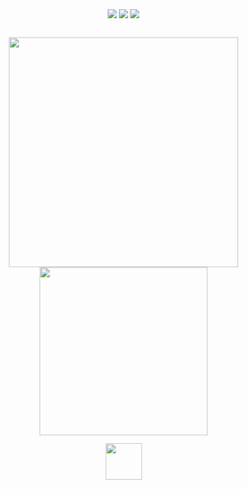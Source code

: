 <!-- Created by Miraç Peza -->

<div align="center">
  
  <img src="https://img.shields.io/badge/SHELL%20SCRIPT-black?style=for-the-badge&logo=gnu%20bash" />
  <img src="https://img.shields.io/badge/PYTHON-black?style=for-the-badge&logo=python" />
  <img src="https://img.shields.io/badge/LINUX-black?style=for-the-badge&logo=linux" />

</div>

<br>

<p align = "center">
  
  <img src = "https://github-readme-stats.vercel.app/api?username=digimontana&show_icons=true&bg_color=000000&title_color=ff0000&text_color=ffffff&icon_color=ff0000&hide_border=true" width = 410>
  <img src = "https://github-readme-stats.vercel.app/api/top-langs/?username=digimontana&langs_count=10&bg_color=000000&title_color=ffffff&text_color=ffffff&icon_color=ff0000&compact&hide_border=true&layout=compact" width=300>

</p>

<div align="center">
  
  
  <img src = "https://camo.githubusercontent.com/ffbf71edb9eb65671926a8cc42a5a740bf5b799a9b93699a3a0de76e1793a80b/68747470733a2f2f6d656469612e67697068792e636f6d2f6d656469612f54456e586b637348725034596564436868412f67697068792e676966" width=65 />

</div>
